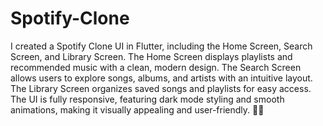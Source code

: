 # Spotify-Clone
 I created a Spotify Clone UI in Flutter, including the Home Screen, Search Screen, and Library Screen. The Home Screen displays playlists and recommended music with a clean, modern design. The Search Screen allows users to explore songs, albums, and artists with an intuitive layout. The Library Screen organizes saved songs and playlists for easy access. The UI is fully responsive, featuring dark mode styling and smooth animations, making it visually appealing and user-friendly. 🚀🎵
